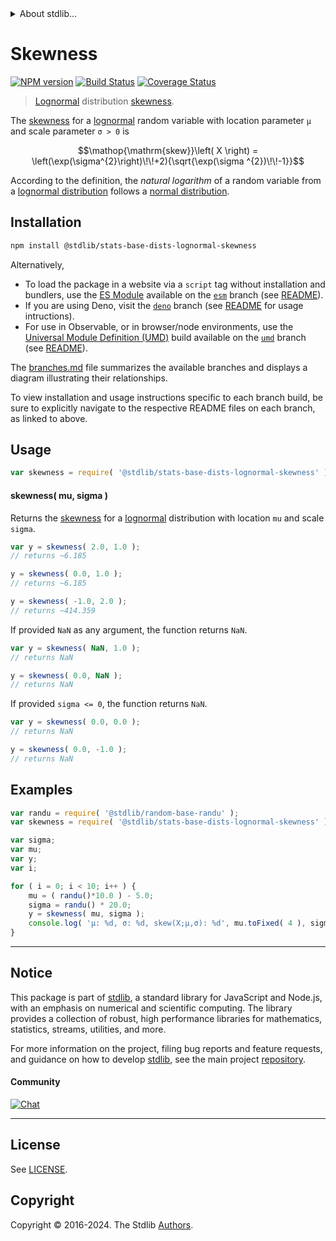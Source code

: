 <!--

@license Apache-2.0

Copyright (c) 2018 The Stdlib Authors.

Licensed under the Apache License, Version 2.0 (the "License");
you may not use this file except in compliance with the License.
You may obtain a copy of the License at

   http://www.apache.org/licenses/LICENSE-2.0

Unless required by applicable law or agreed to in writing, software
distributed under the License is distributed on an "AS IS" BASIS,
WITHOUT WARRANTIES OR CONDITIONS OF ANY KIND, either express or implied.
See the License for the specific language governing permissions and
limitations under the License.

-->


<details>
  <summary>
    About stdlib...
  </summary>
  <p>We believe in a future in which the web is a preferred environment for numerical computation. To help realize this future, we've built stdlib. stdlib is a standard library, with an emphasis on numerical and scientific computation, written in JavaScript (and C) for execution in browsers and in Node.js.</p>
  <p>The library is fully decomposable, being architected in such a way that you can swap out and mix and match APIs and functionality to cater to your exact preferences and use cases.</p>
  <p>When you use stdlib, you can be absolutely certain that you are using the most thorough, rigorous, well-written, studied, documented, tested, measured, and high-quality code out there.</p>
  <p>To join us in bringing numerical computing to the web, get started by checking us out on <a href="https://github.com/stdlib-js/stdlib">GitHub</a>, and please consider <a href="https://opencollective.com/stdlib">financially supporting stdlib</a>. We greatly appreciate your continued support!</p>
</details>

# Skewness

[![NPM version][npm-image]][npm-url] [![Build Status][test-image]][test-url] [![Coverage Status][coverage-image]][coverage-url] <!-- [![dependencies][dependencies-image]][dependencies-url] -->

> [Lognormal][lognormal-distribution] distribution [skewness][skewness].

<!-- Section to include introductory text. Make sure to keep an empty line after the intro `section` element and another before the `/section` close. -->

<section class="intro">

The [skewness][skewness] for a [lognormal][lognormal-distribution] random variable with location parameter `μ` and scale parameter `σ > 0` is

<!-- <equation class="equation" label="eq:lognormal_skewness" align="center" raw="\operatorname{skew}\left( X \right) = \left(\exp(\sigma^{2}\right)\!\!+2){\sqrt{\exp(\sigma ^{2})\!\!-1}}" alt="Skewness for a lognormal distribution."> -->

```math
\mathop{\mathrm{skew}}\left( X \right) = \left(\exp(\sigma^{2}\right)\!\!+2){\sqrt{\exp(\sigma ^{2})\!\!-1}}
```

<!-- <div class="equation" align="center" data-raw-text="\operatorname{skew}\left( X \right) = \left(\exp(\sigma^{2}\right)\!\!+2){\sqrt{\exp(\sigma ^{2})\!\!-1}}" data-equation="eq:lognormal_skewness">
    <img src="https://cdn.jsdelivr.net/gh/stdlib-js/stdlib@591cf9d5c3a0cd3c1ceec961e5c49d73a68374cb/lib/node_modules/@stdlib/stats/base/dists/lognormal/skewness/docs/img/equation_lognormal_skewness.svg" alt="Skewness for a lognormal distribution.">
    <br>
</div> -->

<!-- </equation> -->

According to the definition, the _natural logarithm_ of a random variable from a
[lognormal distribution][lognormal-distribution] follows a [normal distribution][normal-distribution].

</section>

<!-- /.intro -->

<!-- Package usage documentation. -->

<section class="installation">

## Installation

```bash
npm install @stdlib/stats-base-dists-lognormal-skewness
```

Alternatively,

-   To load the package in a website via a `script` tag without installation and bundlers, use the [ES Module][es-module] available on the [`esm`][esm-url] branch (see [README][esm-readme]).
-   If you are using Deno, visit the [`deno`][deno-url] branch (see [README][deno-readme] for usage intructions).
-   For use in Observable, or in browser/node environments, use the [Universal Module Definition (UMD)][umd] build available on the [`umd`][umd-url] branch (see [README][umd-readme]).

The [branches.md][branches-url] file summarizes the available branches and displays a diagram illustrating their relationships.

To view installation and usage instructions specific to each branch build, be sure to explicitly navigate to the respective README files on each branch, as linked to above.

</section>

<section class="usage">

## Usage

```javascript
var skewness = require( '@stdlib/stats-base-dists-lognormal-skewness' );
```

#### skewness( mu, sigma )

Returns the [skewness][skewness] for a [lognormal][lognormal-distribution] distribution with location `mu` and scale `sigma`.

```javascript
var y = skewness( 2.0, 1.0 );
// returns ~6.185

y = skewness( 0.0, 1.0 );
// returns ~6.185

y = skewness( -1.0, 2.0 );
// returns ~414.359
```

If provided `NaN` as any argument, the function returns `NaN`.

```javascript
var y = skewness( NaN, 1.0 );
// returns NaN

y = skewness( 0.0, NaN );
// returns NaN
```

If provided `sigma <= 0`, the function returns `NaN`.

```javascript
var y = skewness( 0.0, 0.0 );
// returns NaN

y = skewness( 0.0, -1.0 );
// returns NaN
```

</section>

<!-- /.usage -->

<!-- Package usage notes. Make sure to keep an empty line after the `section` element and another before the `/section` close. -->

<section class="notes">

</section>

<!-- /.notes -->

<!-- Package usage examples. -->

<section class="examples">

## Examples

<!-- eslint no-undef: "error" -->

```javascript
var randu = require( '@stdlib/random-base-randu' );
var skewness = require( '@stdlib/stats-base-dists-lognormal-skewness' );

var sigma;
var mu;
var y;
var i;

for ( i = 0; i < 10; i++ ) {
    mu = ( randu()*10.0 ) - 5.0;
    sigma = randu() * 20.0;
    y = skewness( mu, sigma );
    console.log( 'µ: %d, σ: %d, skew(X;µ,σ): %d', mu.toFixed( 4 ), sigma.toFixed( 4 ), y.toFixed( 4 ) );
}
```

</section>

<!-- /.examples -->

<!-- Section to include cited references. If references are included, add a horizontal rule *before* the section. Make sure to keep an empty line after the `section` element and another before the `/section` close. -->

<section class="references">

</section>

<!-- /.references -->

<!-- Section for related `stdlib` packages. Do not manually edit this section, as it is automatically populated. -->

<section class="related">

</section>

<!-- /.related -->

<!-- Section for all links. Make sure to keep an empty line after the `section` element and another before the `/section` close. -->


<section class="main-repo" >

* * *

## Notice

This package is part of [stdlib][stdlib], a standard library for JavaScript and Node.js, with an emphasis on numerical and scientific computing. The library provides a collection of robust, high performance libraries for mathematics, statistics, streams, utilities, and more.

For more information on the project, filing bug reports and feature requests, and guidance on how to develop [stdlib][stdlib], see the main project [repository][stdlib].

#### Community

[![Chat][chat-image]][chat-url]

---

## License

See [LICENSE][stdlib-license].


## Copyright

Copyright &copy; 2016-2024. The Stdlib [Authors][stdlib-authors].

</section>

<!-- /.stdlib -->

<!-- Section for all links. Make sure to keep an empty line after the `section` element and another before the `/section` close. -->

<section class="links">

[npm-image]: http://img.shields.io/npm/v/@stdlib/stats-base-dists-lognormal-skewness.svg
[npm-url]: https://npmjs.org/package/@stdlib/stats-base-dists-lognormal-skewness

[test-image]: https://github.com/stdlib-js/stats-base-dists-lognormal-skewness/actions/workflows/test.yml/badge.svg?branch=v0.2.1
[test-url]: https://github.com/stdlib-js/stats-base-dists-lognormal-skewness/actions/workflows/test.yml?query=branch:v0.2.1

[coverage-image]: https://img.shields.io/codecov/c/github/stdlib-js/stats-base-dists-lognormal-skewness/main.svg
[coverage-url]: https://codecov.io/github/stdlib-js/stats-base-dists-lognormal-skewness?branch=main

<!--

[dependencies-image]: https://img.shields.io/david/stdlib-js/stats-base-dists-lognormal-skewness.svg
[dependencies-url]: https://david-dm.org/stdlib-js/stats-base-dists-lognormal-skewness/main

-->

[chat-image]: https://img.shields.io/gitter/room/stdlib-js/stdlib.svg
[chat-url]: https://app.gitter.im/#/room/#stdlib-js_stdlib:gitter.im

[stdlib]: https://github.com/stdlib-js/stdlib

[stdlib-authors]: https://github.com/stdlib-js/stdlib/graphs/contributors

[umd]: https://github.com/umdjs/umd
[es-module]: https://developer.mozilla.org/en-US/docs/Web/JavaScript/Guide/Modules

[deno-url]: https://github.com/stdlib-js/stats-base-dists-lognormal-skewness/tree/deno
[deno-readme]: https://github.com/stdlib-js/stats-base-dists-lognormal-skewness/blob/deno/README.md
[umd-url]: https://github.com/stdlib-js/stats-base-dists-lognormal-skewness/tree/umd
[umd-readme]: https://github.com/stdlib-js/stats-base-dists-lognormal-skewness/blob/umd/README.md
[esm-url]: https://github.com/stdlib-js/stats-base-dists-lognormal-skewness/tree/esm
[esm-readme]: https://github.com/stdlib-js/stats-base-dists-lognormal-skewness/blob/esm/README.md
[branches-url]: https://github.com/stdlib-js/stats-base-dists-lognormal-skewness/blob/main/branches.md

[stdlib-license]: https://raw.githubusercontent.com/stdlib-js/stats-base-dists-lognormal-skewness/main/LICENSE

[lognormal-distribution]: https://en.wikipedia.org/wiki/Log-normal_distribution

[normal-distribution]: https://en.wikipedia.org/wiki/Normal_distribution

[skewness]: https://en.wikipedia.org/wiki/Skewness

</section>

<!-- /.links -->
